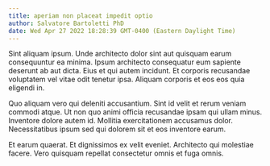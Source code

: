 ```yaml
---
title: aperiam non placeat impedit optio
author: Salvatore Bartoletti PhD
date: Wed Apr 27 2022 18:28:39 GMT-0400 (Eastern Daylight Time)
---
```

Sint aliquam ipsum. Unde architecto dolor sint aut quisquam earum consequuntur ea minima. Ipsum architecto consequatur eum sapiente deserunt ab aut dicta. Eius et qui autem incidunt. Et corporis recusandae voluptatem vel vitae odit tenetur ipsa. Aliquam corporis et eos eos quia eligendi in.

 Quo aliquam vero qui deleniti accusantium. Sint id velit et rerum veniam commodi atque. Ut non quo animi officia recusandae ipsam qui ullam minus. Inventore dolore autem id. Mollitia exercitationem accusamus dolor. Necessitatibus ipsum sed qui dolorem sit et eos inventore earum.

 Et earum quaerat. Et dignissimos ex velit eveniet. Architecto qui molestiae facere. Vero quisquam repellat consectetur omnis et fuga omnis.